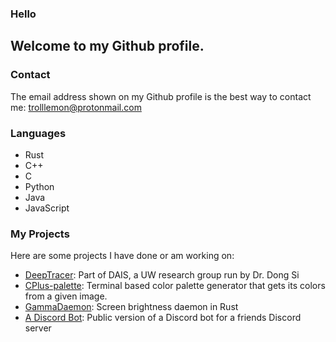 ### Hello

Welcome to my Github profile.
---
### Contact
The email address shown on my Github profile is the best way to contact me: trolllemon@protonmail.com


### Languages
- Rust
- C++
- C
- Python
- Java
- JavaScript

### My Projects
Here are some projects I have done or am working on:
- [DeepTracer](https://deeptracer.uw.edu/about-us): Part of DAIS, a UW research group run by Dr. Dong Si
- [CPlus-palette](https://github.com/trollLemon/CPlus-palette): Terminal based color palette generator that gets its colors from a given image.
- [GammaDaemon](https://github.com/trollLemon/GammaDaemon): Screen brightness daemon in Rust
- [A Discord Bot](https://github.com/trollLemon/Discord-Bot-Public): Public version of a Discord bot for a friends Discord server
 
